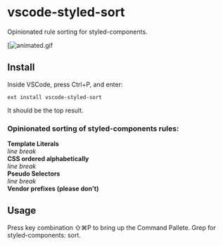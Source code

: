 # vscode-styled-sort
Opinionated rule sorting for styled-components.

[![animated.gif](https://s33.postimg.cc/c1k5urvm7/animated.gif)

## Install
Inside VSCode, press Ctrl+P, and enter:
```
ext install vscode-styled-sort
```
It should be the top result.

### Opinionated sorting of styled-components rules:
**Template Literals**  
    *line break*  
**CSS ordered alphabetically**  
    *line break*  
**Pseudo Selectors**  
    *line break*  
**Vendor prefixes (please don't)**  

## Usage
Press key combination ⇧⌘P to bring up the Command Pallete. Grep for styled-components: sort. 
